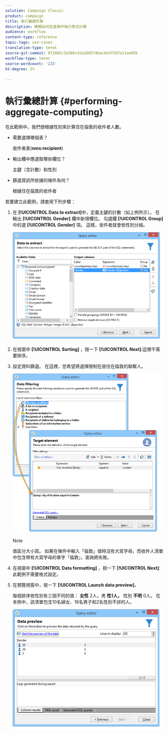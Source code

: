 ```yaml
---
solution: Campaign Classic
product: campaign
title: 執行彙總計算
description: 瞭解如何在查詢中執行聚合計算
audience: workflow
content-type: reference
topic-tags: use-cases
translation-type: tm+mt
source-git-commit: 972885c3a38bcd3a260574bacbb3f507e11ae05b
workflow-type: tm+mt
source-wordcount: '225'
ht-degree: 2%

---
```



# 執行彙總計算 {#performing-aggregate-computing}

在此範例中，我們想根據性別來計算住在倫敦的收件者人數。

* 需要選擇哪個表？

   收件者表(**nms:recipient**)

* 輸出欄中應選取哪些欄位？

   主鍵（含計數）和性別

* 篩選資訊所依據的條件為何？

   根據住在倫敦的收件者

若要建立此範例，請套用下列步驟：

1. 在 **[!UICONTROL Data to extract]**&#x200B;中，定義主鍵的計數（如上例所示）。 在輸出 **[!UICONTROL Gender]** 欄中新增欄位。 勾選欄 **[!UICONTROL Group]** 中的選 **[!UICONTROL Gender]** 項。 這樣，收件者就會依性別分組。

   ![](assets/query_editor_nveau_27.png)

1. 在視窗中 **[!UICONTROL Sorting]** ，按一下 **[!UICONTROL Next]**:這裡不需要排序。
1. 設定資料篩選。 在這裡，您希望將選擇限制在居住在倫敦的聯繫人。

   ![](assets/query_editor_22.png)

   >[!NOTE]
   >
   >值區分大小寫。 如果在條件中輸入「倫敦」值時沒有大寫字母，而收件人清單中包含帶有大寫字母的單字「倫敦」，查詢將失敗。

1. 在視窗中 **[!UICONTROL Data formatting]** ，按一下 **[!UICONTROL Next]**:此範例不需要格式設定。
1. 在預覽視窗中，按一下 **[!UICONTROL Launch data preview]**。

   每個排序依性別有三個不同的值： **女性** 2人，男 **性1人，** 性別 **不明** 0人。 在本例中，該清單包含10名婦女、16名男子和2名性別不詳的人。

   ![](assets/query_editor_agregat_04.png)
